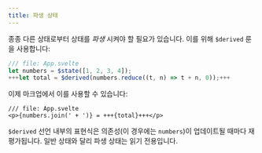 ```yaml
---
title: 파생 상태
---
```


종종 다른 상태로부터 상태를 _파생_ 시켜야 할 필요가 있습니다. 이를 위해 `$derived` 룬을 사용합니다:

```js
/// file: App.svelte
let numbers = $state([1, 2, 3, 4]);
+++let total = $derived(numbers.reduce((t, n) => t + n, 0));+++
```

이제 마크업에서 이를 사용할 수 있습니다:

```svelte
/// file: App.svelte
<p>{numbers.join(' + ')} = +++{total}+++</p>
```

`$derived` 선언 내부의 표현식은 의존성(이 경우에는 `numbers`)이 업데이트될 때마다 재평가됩니다. 일반 상태와 달리 파생 상태는 읽기 전용입니다.

